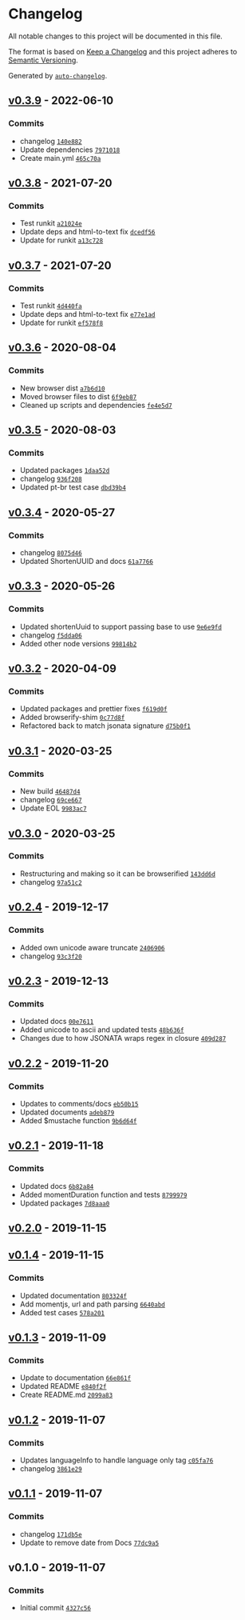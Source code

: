 # Changelog

All notable changes to this project will be documented in this file.

The format is based on [Keep a Changelog](https://keepachangelog.com/en/1.0.0/)
and this project adheres to [Semantic Versioning](https://semver.org/spec/v2.0.0.html).

Generated by [`auto-changelog`](https://github.com/CookPete/auto-changelog).

## [v0.3.9](https://github.com/martinholden-skillsoft/jsonata-extended/compare/v0.3.8...v0.3.9) - 2022-06-10

### Commits

- changelog [`140e882`](https://github.com/martinholden-skillsoft/jsonata-extended/commit/140e882299e863d7695bf4a90549096078058798)
- Update dependencies [`7971018`](https://github.com/martinholden-skillsoft/jsonata-extended/commit/7971018e4a655528bf7028fbd0a5d8515768bc39)
- Create main.yml [`465c70a`](https://github.com/martinholden-skillsoft/jsonata-extended/commit/465c70a1d68621d5a305a187e57f6eea867c057b)

## [v0.3.8](https://github.com/martinholden-skillsoft/jsonata-extended/compare/v0.3.7...v0.3.8) - 2021-07-20

### Commits

- Test runkit [`a21024e`](https://github.com/martinholden-skillsoft/jsonata-extended/commit/a21024e9e7a7f2dbec0695bc55b527882e934c20)
- Update deps and html-to-text fix [`dcedf56`](https://github.com/martinholden-skillsoft/jsonata-extended/commit/dcedf56488caabcd8a5bb9bf63462e7629fefc3f)
- Update for runkit [`a13c728`](https://github.com/martinholden-skillsoft/jsonata-extended/commit/a13c728df54d9fdf5ad0eb5e4111eb84051d5d56)

## [v0.3.7](https://github.com/martinholden-skillsoft/jsonata-extended/compare/v0.3.6...v0.3.7) - 2021-07-20

### Commits

- Test runkit [`4d440fa`](https://github.com/martinholden-skillsoft/jsonata-extended/commit/4d440facd4bf10c070651c01f2ef20ac7a3021e1)
- Update deps and html-to-text fix [`e77e1ad`](https://github.com/martinholden-skillsoft/jsonata-extended/commit/e77e1adc509fceb4ff5be2a7064fed3ff80cae4e)
- Update for runkit [`ef578f8`](https://github.com/martinholden-skillsoft/jsonata-extended/commit/ef578f8f943c8dbe9ea19c1623e9f1c1c07039ea)

## [v0.3.6](https://github.com/martinholden-skillsoft/jsonata-extended/compare/v0.3.5...v0.3.6) - 2020-08-04

### Commits

- New browser dist [`a7b6d10`](https://github.com/martinholden-skillsoft/jsonata-extended/commit/a7b6d10645bdd63fabe0a082ce42a6cc2325821e)
- Moved browser files to dist [`6f9eb87`](https://github.com/martinholden-skillsoft/jsonata-extended/commit/6f9eb8783eb5e9ef02403e0d0adfc7910df59140)
- Cleaned up scripts and dependencies [`fe4e5d7`](https://github.com/martinholden-skillsoft/jsonata-extended/commit/fe4e5d71c899beabbe506567ca800fc3e8ea4c5c)

## [v0.3.5](https://github.com/martinholden-skillsoft/jsonata-extended/compare/v0.3.4...v0.3.5) - 2020-08-03

### Commits

- Updated packages [`1daa52d`](https://github.com/martinholden-skillsoft/jsonata-extended/commit/1daa52d48fdd6db1f7fc7e9d36b2d50ecdf25db2)
- changelog [`936f208`](https://github.com/martinholden-skillsoft/jsonata-extended/commit/936f208800dd098faae61b8693f45c2351f6156d)
- Updated pt-br test case [`dbd39b4`](https://github.com/martinholden-skillsoft/jsonata-extended/commit/dbd39b405286adfaf3abaa5ba3395fbc7e8c5dc8)

## [v0.3.4](https://github.com/martinholden-skillsoft/jsonata-extended/compare/v0.3.3...v0.3.4) - 2020-05-27

### Commits

- changelog [`8075d46`](https://github.com/martinholden-skillsoft/jsonata-extended/commit/8075d46b0b48ca458afea879bcf0586d6d43d86c)
- Updated ShortenUUID and docs [`61a7766`](https://github.com/martinholden-skillsoft/jsonata-extended/commit/61a776686d5a63cbe21dfbe06e5e428b31a0218e)

## [v0.3.3](https://github.com/martinholden-skillsoft/jsonata-extended/compare/v0.3.2...v0.3.3) - 2020-05-26

### Commits

- Updated shortenUuid to support passing base to use [`9e6e9fd`](https://github.com/martinholden-skillsoft/jsonata-extended/commit/9e6e9fdb2c0b57f4d4ee4e978f6f6b8932d8a4cd)
- changelog [`f5dda06`](https://github.com/martinholden-skillsoft/jsonata-extended/commit/f5dda06f0794ae6b70d13858016df9eb2dcb2700)
- Added other node versions [`99814b2`](https://github.com/martinholden-skillsoft/jsonata-extended/commit/99814b242d952601c215db64fbe6dcebbfdb94be)

## [v0.3.2](https://github.com/martinholden-skillsoft/jsonata-extended/compare/v0.3.1...v0.3.2) - 2020-04-09

### Commits

- Updated packages and prettier fixes [`f619d0f`](https://github.com/martinholden-skillsoft/jsonata-extended/commit/f619d0f861df49dccd0e5defa4afc16ab0b213d2)
- Added browserify-shim [`0c77d8f`](https://github.com/martinholden-skillsoft/jsonata-extended/commit/0c77d8f686286eaf795e05aad5649ee86bb35fda)
- Refactored back to match jsonata signature [`d75b0f1`](https://github.com/martinholden-skillsoft/jsonata-extended/commit/d75b0f1c40e7e81e301d04658c47031daf666a4f)

## [v0.3.1](https://github.com/martinholden-skillsoft/jsonata-extended/compare/v0.3.0...v0.3.1) - 2020-03-25

### Commits

- New build [`46487d4`](https://github.com/martinholden-skillsoft/jsonata-extended/commit/46487d4c1ad904f6d22b834c248bcb5880ddb255)
- changelog [`69ce667`](https://github.com/martinholden-skillsoft/jsonata-extended/commit/69ce667e929292f5c14a165bf527b9a017eeaa80)
- Update EOL [`9983ac7`](https://github.com/martinholden-skillsoft/jsonata-extended/commit/9983ac758402801be78f5759127ed786bf849062)

## [v0.3.0](https://github.com/martinholden-skillsoft/jsonata-extended/compare/v0.2.4...v0.3.0) - 2020-03-25

### Commits

- Restructuring and making so it can be browserified [`143dd6d`](https://github.com/martinholden-skillsoft/jsonata-extended/commit/143dd6d45c6475f12e943ebbe18a00d3c4512f97)
- changelog [`97a51c2`](https://github.com/martinholden-skillsoft/jsonata-extended/commit/97a51c2f3c3999be0f53630908f42d032a5acd59)

## [v0.2.4](https://github.com/martinholden-skillsoft/jsonata-extended/compare/v0.2.3...v0.2.4) - 2019-12-17

### Commits

- Added own unicode aware truncate [`2406906`](https://github.com/martinholden-skillsoft/jsonata-extended/commit/2406906ee04c297897514eae9c0dcbd6957254e6)
- changelog [`93c3f20`](https://github.com/martinholden-skillsoft/jsonata-extended/commit/93c3f20070cc6acc495a083b7651634384c68adb)

## [v0.2.3](https://github.com/martinholden-skillsoft/jsonata-extended/compare/v0.2.2...v0.2.3) - 2019-12-13

### Commits

- Updated docs [`00e7611`](https://github.com/martinholden-skillsoft/jsonata-extended/commit/00e7611bbeba632794483bb902215e6bada6f770)
- Added unicode to ascii and updated tests [`48b636f`](https://github.com/martinholden-skillsoft/jsonata-extended/commit/48b636ff680cbb4b9ea74157ec61b49518a8bb05)
- Changes due to how JSONATA wraps regex in closure [`409d287`](https://github.com/martinholden-skillsoft/jsonata-extended/commit/409d287fc59e346b58fc66de64360363ac465ca6)

## [v0.2.2](https://github.com/martinholden-skillsoft/jsonata-extended/compare/v0.2.1...v0.2.2) - 2019-11-20

### Commits

- Updates to comments/docs [`eb50b15`](https://github.com/martinholden-skillsoft/jsonata-extended/commit/eb50b15239b9c5bd6f221d9f7bcb2824697c5767)
- Updated documents [`adeb879`](https://github.com/martinholden-skillsoft/jsonata-extended/commit/adeb87960e42c9176f7172c5de9635acfab82981)
- Added $mustache function [`9b6d64f`](https://github.com/martinholden-skillsoft/jsonata-extended/commit/9b6d64f975bc327f3bb300920b19598912033ae8)

## [v0.2.1](https://github.com/martinholden-skillsoft/jsonata-extended/compare/v0.2.0...v0.2.1) - 2019-11-18

### Commits

- Updated docs [`6b82a84`](https://github.com/martinholden-skillsoft/jsonata-extended/commit/6b82a84dc1073512b6da1fc9b192390c50b194fa)
- Added momentDuration function and tests [`8799979`](https://github.com/martinholden-skillsoft/jsonata-extended/commit/8799979fb8cdd625b6f6601c365385ce0ad944ec)
- Updated packages [`7d8aaa0`](https://github.com/martinholden-skillsoft/jsonata-extended/commit/7d8aaa0524897a78d1b8fe8bb3ea77977fc309ce)

## [v0.2.0](https://github.com/martinholden-skillsoft/jsonata-extended/compare/v0.1.4...v0.2.0) - 2019-11-15

## [v0.1.4](https://github.com/martinholden-skillsoft/jsonata-extended/compare/v0.1.3...v0.1.4) - 2019-11-15

### Commits

- Updated documentation [`803324f`](https://github.com/martinholden-skillsoft/jsonata-extended/commit/803324f5629660a68cad5d30eca6cd7dd7a59b50)
- Add momentjs, url and path parsing [`6640abd`](https://github.com/martinholden-skillsoft/jsonata-extended/commit/6640abd4fc125ba242d5a52f7576301dd9288d78)
- Added test cases [`578a201`](https://github.com/martinholden-skillsoft/jsonata-extended/commit/578a201c416b9c59f86d7240a333037eaaacfdfd)

## [v0.1.3](https://github.com/martinholden-skillsoft/jsonata-extended/compare/v0.1.2...v0.1.3) - 2019-11-09

### Commits

- Update to documentation [`66e861f`](https://github.com/martinholden-skillsoft/jsonata-extended/commit/66e861f7a1ec8fc79ce0c9a171023639f1b0b368)
- Updated README [`e840f2f`](https://github.com/martinholden-skillsoft/jsonata-extended/commit/e840f2fb1a80617404a7a1e26872477c41e96414)
- Create README.md [`2099a83`](https://github.com/martinholden-skillsoft/jsonata-extended/commit/2099a83783905067fa4103cdb5bec75cb8adc51d)

## [v0.1.2](https://github.com/martinholden-skillsoft/jsonata-extended/compare/v0.1.1...v0.1.2) - 2019-11-07

### Commits

- Updates languageInfo to handle language only tag [`c05fa76`](https://github.com/martinholden-skillsoft/jsonata-extended/commit/c05fa76ce7b23b1bf0444a2af15f26728cddf904)
- changelog [`3861e29`](https://github.com/martinholden-skillsoft/jsonata-extended/commit/3861e296cff501a9e383f0a815e0aeb4d45ad3bf)

## [v0.1.1](https://github.com/martinholden-skillsoft/jsonata-extended/compare/v0.1.0...v0.1.1) - 2019-11-07

### Commits

- changelog [`171db5e`](https://github.com/martinholden-skillsoft/jsonata-extended/commit/171db5e601adb1065d60020899780d4d7f96a9f9)
- Update to remove date from Docs [`77dc9a5`](https://github.com/martinholden-skillsoft/jsonata-extended/commit/77dc9a5e2833f7e6cb61cd43423ea4d809580df2)

## v0.1.0 - 2019-11-07

### Commits

- Initial commit [`4327c56`](https://github.com/martinholden-skillsoft/jsonata-extended/commit/4327c56191bf92d339e730ef2bd49f8070e18273)
